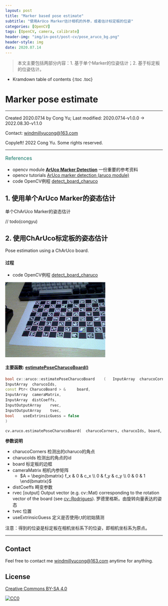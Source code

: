 ```yaml
---
layout: post
title: "Marker based pose estimate"
subtitle: "使用ArUco Marker估计相机的外参，或者估计标定板的位姿"
categories: [OpenCV]
tags: [OpenCV, camera, calibrate]
header-img: "img/in-post/post-cv/pose_aruco_bg.png"
header-style: img
date: 2020.07.14
---
```


>  本文主要包括两部分内容：1. 基于单个Marker的位姿估计；2. 基于标定板的位姿估计。

* Kramdown table of contents
{:toc .toc}

# Marker pose estimate

---

Created 2020.07.14 by Cong Yu; Last modified: 2020.07.14-v1.0.0 -> 2022.08.30-v1.1.0

Contact: [windmillyucong@163.com](mailto:windmillyucong@163.com)

Copyleft! 2022 Cong Yu. Some rights reserved.

---

<p style="font-size:16px;color:#176;text-align:left;">References</p> 

- opencv module [**ArUco Marker Detection**](https://docs.opencv.org/4.x/d9/d6a/group__aruco.html#ga84dd2e88f3e8c3255eb78e0f79571bd1) 一份重要的参考资料
- opencv tutorials [ArUco marker detection (aruco module)](https://docs.opencv.org/4.x/d9/d6d/tutorial_table_of_content_aruco.html)
- code OpenCV例程 [detect_board_charuco](https://github.com/opencv/opencv_contrib/blob/master/modules/aruco/samples/detect_board_charuco.cpp)

## 1. 使用单个ArUco Marker的姿态估计

单个ChArUco Marker的姿态估计

// todo(congyu)


## 2. 使用ChArUco标定板的姿态估计

Pose estimation using a ChArUco board.

#### 过程

- code OpenCV例程 [detect_board_charuco](https://github.com/opencv/opencv_contrib/blob/master/modules/aruco/samples/detect_board_charuco.cpp)


![pose_aruco.gif](/img/in-post/post-cv/pose_aruco.gif)


#### 主要函数: [estimatePoseCharucoBoard()](https://docs.opencv.org/4.x/d9/d6a/group__aruco.html#ga21b51b9e8c6422a4bac27e48fa0a150b)

```c++
bool cv::aruco::estimatePoseCharucoBoard	(	InputArray 	charucoCorners,
InputArray 	charucoIds,
const Ptr< CharucoBoard > & 	board,
InputArray 	cameraMatrix,
InputArray 	distCoeffs,
InputOutputArray 	rvec,
InputOutputArray 	tvec,
bool 	useExtrinsicGuess = false 
)
```

```python
cv.aruco.estimatePoseCharucoBoard(	charucoCorners, charucoIds, board, cameraMatrix, distCoeffs, rvec, tvec[, useExtrinsicGuess]	) ->	retval, rvec, tvec
```

**参数说明**

- charucoCorners 检测出的charuco的角点
- charucoIds 检测出的角点的id
- board 标定板的边框
- cameraMatrix 相机内参矩阵
	- $A = \begin{bmatrix} f_x & 0 & c_x \\  0 & f_y & c_y \\ 0 & 0 & 1 \end{bmatrix}$
- distCoeffs 畸变参数
- rvec [output] Output vector (e.g. cv::Mat) corresponding to the rotation vector of the board  (see [cv::Rodrigues](https://docs.opencv.org/4.x/d9/d0c/group__calib3d.html#ga61585db663d9da06b68e70cfbf6a1eac)).  罗德里格斯。由旋转向量表达的姿态
- tvec 位置
- useExtrinsicGuess 定义是否使用r,t的初始猜测


注意：得到的位姿是标定板在相机坐标系下的位姿，即相机坐标系为原点。



----



## Contact

Feel free to contact me [windmillyucong@163.com](mailto:windmillyucong@163.com) anytime for anything.


## License

[Creative Commons BY-SA 4.0](http://creativecommons.org/licenses/by-sa/4.0/)

[![CC0](http://i.creativecommons.org/p/zero/1.0/88x31.png)](http://creativecommons.org/publicdomain/zero/1.0/)

